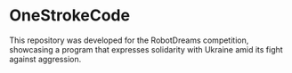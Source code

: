 # OneStrokeCode
This repository was developed for the RobotDreams competition, showcasing a program that expresses solidarity with Ukraine amid its fight against aggression. 
